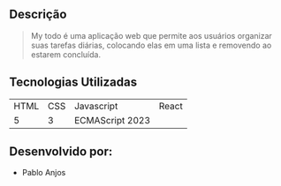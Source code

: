 ## Descrição

> My todo é uma aplicação web que permite aos usuários organizar suas tarefas diárias, colocando elas em uma lista e removendo ao estarem concluída.

## Tecnologias Utilizadas

<table>
  <tr>
    <td>HTML</td>
    <td>CSS</td>
    <td>Javascript</td>
    <td>React</td>
  </tr>
  <tr>
    <td>5</td>
    <td>3</td>
    <td>ECMAScript 2023</td>
  </tr>
</table>

## Desenvolvido por: 

- Pablo Anjos
